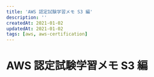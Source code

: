 ```yaml
---
title: 'AWS 認定試験学習メモ S3 編'
description: ''
createdAt: 2021-01-02
updatedAt: 2021-01-02
tags: [aws, aws-certification]
---
```


# AWS 認定試験学習メモ S3 編
